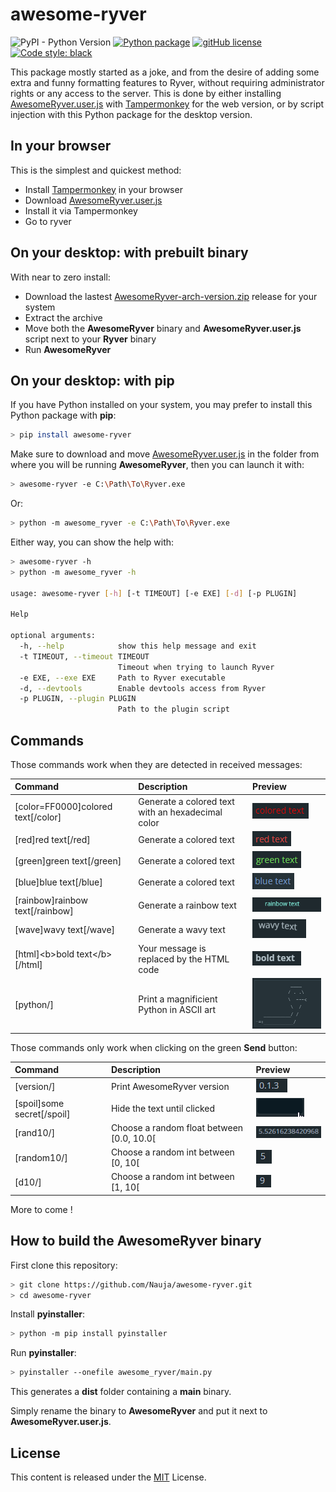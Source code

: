 # awesome-ryver
![PyPI - Python Version](https://img.shields.io/pypi/pyversions/awesome-ryver)
[![Python package](https://img.shields.io/github/workflow/status/Nauja/awesome-ryver/Python%20package)](https://github.com/Nauja/awesome-ryver/actions/workflows/python-package.yml)
[![gitHub license](https://img.shields.io/badge/license-MIT-blue.svg)](https://github.com/Nauja/awesome-ryver/blob/master/LICENSE)
[![Code style: black](https://img.shields.io/badge/code%20style-black-000000.svg)](https://github.com/psf/black)

This package mostly started as a joke, and from the desire of adding some extra and funny formatting features to Ryver, without requiring administrator rights or any access to the server.
This is done by either installing [AwesomeRyver.user.js](AwesomeRyver.user.js) with [Tampermonkey](https://www.tampermonkey.net/) for the web version, or by script injection with this Python package for the desktop version.

## In your browser

This is the simplest and quickest method:
* Install [Tampermonkey](https://www.tampermonkey.net/) in your browser
* Download [AwesomeRyver.user.js](AwesomeRyver.user.js)
* Install it via Tampermonkey
* Go to ryver

## On your desktop: with prebuilt binary

With near to zero install:
* Download the lastest [AwesomeRyver-arch-version.zip](https://github.com/Nauja/awesome-ryver/releases) release for your system
* Extract the archive
* Move both the **AwesomeRyver** binary and **AwesomeRyver.user.js** script next to your **Ryver** binary
* Run **AwesomeRyver**

## On your desktop: with pip

If you have Python installed on your system, you may prefer to install this Python package with **pip**:

```bash
> pip install awesome-ryver
```

Make sure to download and move [AwesomeRyver.user.js](AwesomeRyver.user.js) in the folder from where you will be running **AwesomeRyver**, then you can launch it with:

```bash
> awesome-ryver -e C:\Path\To\Ryver.exe
```

Or:

```bash
> python -m awesome_ryver -e C:\Path\To\Ryver.exe
```

Either way, you can show the help with:

```bash
> awesome-ryver -h
> python -m awesome_ryver -h

usage: awesome-ryver [-h] [-t TIMEOUT] [-e EXE] [-d] [-p PLUGIN]

Help

optional arguments:
  -h, --help            show this help message and exit
  -t TIMEOUT, --timeout TIMEOUT
                        Timeout when trying to launch Ryver
  -e EXE, --exe EXE     Path to Ryver executable
  -d, --devtools        Enable devtools access from Ryver
  -p PLUGIN, --plugin PLUGIN
                        Path to the plugin script
```

## Commands

Those commands work when they are detected in received messages:

| Command | Description | Preview |
|:----------|:-------------|:---------|
| [color=FF0000]colored text[/color] | Generate a colored text with an hexadecimal color | ![Preview](https://github.com/Nauja/awesome-ryver/raw/media/command-color.png) |
| [red]red text[/red] | Generate a colored text | ![Preview](https://github.com/Nauja/awesome-ryver/raw/media/command-red.png) |
| [green]green text[/green] | Generate a colored text | ![Preview](https://github.com/Nauja/awesome-ryver/raw/media/command-green.png) |
| [blue]blue text[/blue] | Generate a colored text | ![Preview](https://github.com/Nauja/awesome-ryver/raw/media/command-blue.png) |
| [rainbow]rainbow text[/rainbow] | Generate a rainbow text | ![Preview](https://github.com/Nauja/awesome-ryver/raw/media/command-rainbow.gif) |
| [wave]wavy text[/wave] | Generate a wavy text | ![Preview](https://github.com/Nauja/awesome-ryver/raw/media/command-wave.gif) |
| [html]\<b\>bold text\</b\>[/html] | Your message is replaced by the HTML code | ![Preview](https://github.com/Nauja/awesome-ryver/raw/media/command-html.png) |
| [python/] | Print a magnificient Python in ASCII art | ![Preview](https://github.com/Nauja/awesome-ryver/raw/media/command-python.png) |

Those commands only work when clicking on the green **Send** button:

| Command | Description | Preview |
|:----------|:-------------|:---------|
| [version/] | Print AwesomeRyver version | ![Preview](https://github.com/Nauja/awesome-ryver/raw/media/command-version.png) |
| [spoil]some secret[/spoil] | Hide the text until clicked | ![Preview](https://github.com/Nauja/awesome-ryver/raw/media/command-spoil.gif) |
| [rand10/] | Choose a random float between [0.0, 10.0[ | ![Preview](https://github.com/Nauja/awesome-ryver/raw/media/command-rand.png) |
| [random10/] | Choose a random int between [0, 10[ | ![Preview](https://github.com/Nauja/awesome-ryver/raw/media/command-random.png) |
| [d10/] | Choose a random int between [1, 10[ | ![Preview](https://github.com/Nauja/awesome-ryver/raw/media/command-d10.png) |

More to come !

## How to build the AwesomeRyver binary

First clone this repository:

```bash
> git clone https://github.com/Nauja/awesome-ryver.git
> cd awesome-ryver
```

Install **pyinstaller**:

```bash
> python -m pip install pyinstaller
```

Run **pyinstaller**:

```bash
> pyinstaller --onefile awesome_ryver/main.py
```

This generates a **dist** folder containing a **main** binary.

Simply rename the binary to **AwesomeRyver** and put it next to **AwesomeRyver.user.js**.

## License

This content is released under the [MIT](http://opensource.org/licenses/MIT) License.
